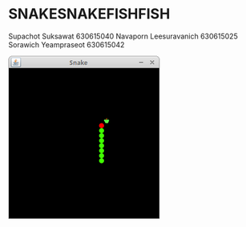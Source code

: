 # SNAKESNAKEFISHFISH
Supachot Suksawat       630615040
Navaporn Leesuravanich  630615025
Sorawich Yeampraseot    630615042



![Snake game screenshot](snake.png)
